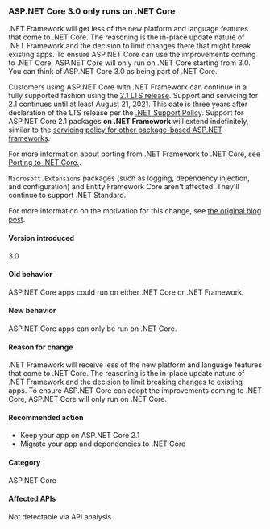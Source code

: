 ### ASP.NET Core 3.0 only runs on .NET Core

.NET Framework will get less of the new platform and language features that come to .NET Core. The reasoning is the in-place update nature of .NET Framework and the decision to limit changes there that might break existing apps. To ensure ASP.NET Core can use the improvements coming to .NET Core, ASP.NET Core will only run on .NET Core starting from 3.0. You can think of ASP.NET Core 3.0 as being part of .NET Core.

Customers using ASP.NET Core with .NET Framework can continue in a fully supported fashion using the [2.1 LTS release][2.1-lts]. Support and servicing for 2.1 continues until at least August 21, 2021. This date is three years after declaration of the LTS release per the [.NET Support Policy](https://www.microsoft.com/net/platform/support-policy). Support for ASP.NET Core 2.1 packages **on .NET Framework** will extend indefinitely, similar to the [servicing policy for other package-based ASP.NET frameworks](https://dotnet.microsoft.com/platform/support/policy/aspnet).

For more information about porting from .NET Framework to .NET Core, see [Porting to .NET Core.](/dotnet/core/porting/).

`Microsoft.Extensions` packages (such as logging, dependency injection, and configuration) and Entity Framework Core aren't affected. They'll continue to support .NET Standard.

For more information on the motivation for this change, see [the original blog post][aspnet-blog].

[2.1-lts]: https://www.microsoft.com/net/download/dotnet-core/2.1
[dotnet-blog]: https://blogs.msdn.microsoft.com/dotnet/2018/10/04/update-on-net-core-3-0-and-net-framework-4-8/
[aspnet-blog]: https://blogs.msdn.microsoft.com/webdev/2018/10/29/a-first-look-at-changes-coming-in-asp-net-core-3-0
[discussion]: https://github.com/aspnet/AspNetCore/issues/3753

#### Version introduced

3.0

#### Old behavior

ASP.NET Core apps could run on either .NET Core or .NET Framework.

#### New behavior

ASP.NET Core apps can only be run on .NET Core.

#### Reason for change

.NET Framework will receive less of the new platform and language features that come to .NET Core. The reasoning is the in-place update nature of .NET Framework and the decision to limit breaking changes to existing apps. To ensure ASP.NET Core can adopt the improvements coming to .NET Core, ASP.NET Core will only run on .NET Core.

#### Recommended action

- Keep your app on ASP.NET Core 2.1
- Migrate your app and dependencies to .NET Core

#### Category

ASP.NET Core

#### Affected APIs

Not detectable via API analysis

